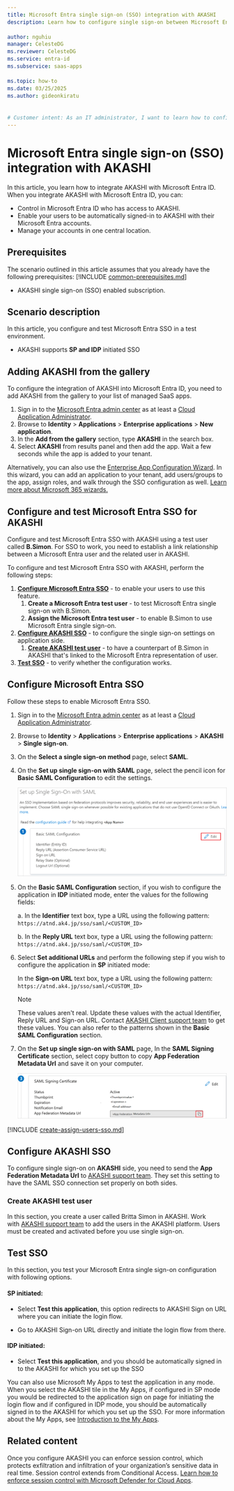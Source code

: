 ```yaml
---
title: Microsoft Entra single sign-on (SSO) integration with AKASHI
description: Learn how to configure single sign-on between Microsoft Entra ID and AKASHI.

author: nguhiu
manager: CelesteDG
ms.reviewer: CelesteDG
ms.service: entra-id
ms.subservice: saas-apps

ms.topic: how-to
ms.date: 03/25/2025
ms.author: gideonkiratu


# Customer intent: As an IT administrator, I want to learn how to configure single sign-on between Microsoft Entra ID and AKASHI so that I can control who has access to AKASHI, enable automatic sign-in with Microsoft Entra accounts, and manage my accounts in one central location.
---
```


# Microsoft Entra single sign-on (SSO) integration with AKASHI

In this article,  you learn how to integrate AKASHI with Microsoft Entra ID. When you integrate AKASHI with Microsoft Entra ID, you can:

* Control in Microsoft Entra ID who has access to AKASHI.
* Enable your users to be automatically signed-in to AKASHI with their Microsoft Entra accounts.
* Manage your accounts in one central location.

## Prerequisites
The scenario outlined in this article assumes that you already have the following prerequisites:
[!INCLUDE [common-prerequisites.md](~/identity/saas-apps/includes/common-prerequisites.md)]
* AKASHI single sign-on (SSO) enabled subscription.

## Scenario description

In this article,  you configure and test Microsoft Entra SSO in a test environment.

* AKASHI supports **SP and IDP** initiated SSO

## Adding AKASHI from the gallery

To configure the integration of AKASHI into Microsoft Entra ID, you need to add AKASHI from the gallery to your list of managed SaaS apps.

1. Sign in to the [Microsoft Entra admin center](https://entra.microsoft.com) as at least a [Cloud Application Administrator](~/identity/role-based-access-control/permissions-reference.md#cloud-application-administrator).
1. Browse to **Identity** > **Applications** > **Enterprise applications** > **New application**.
1. In the **Add from the gallery** section, type **AKASHI** in the search box.
1. Select **AKASHI** from results panel and then add the app. Wait a few seconds while the app is added to your tenant.

 Alternatively, you can also use the [Enterprise App Configuration Wizard](https://portal.office.com/AdminPortal/home?Q=Docs#/azureadappintegration). In this wizard, you can add an application to your tenant, add users/groups to the app, assign roles, and walk through the SSO configuration as well. [Learn more about Microsoft 365 wizards.](/microsoft-365/admin/misc/azure-ad-setup-guides)


<a name='configure-and-test-azure-ad-sso-for-akashi'></a>

## Configure and test Microsoft Entra SSO for AKASHI

Configure and test Microsoft Entra SSO with AKASHI using a test user called **B.Simon**. For SSO to work, you need to establish a link relationship between a Microsoft Entra user and the related user in AKASHI.

To configure and test Microsoft Entra SSO with AKASHI, perform the following steps:

1. **[Configure Microsoft Entra SSO](#configure-azure-ad-sso)** - to enable your users to use this feature.
    1. **Create a Microsoft Entra test user** - to test Microsoft Entra single sign-on with B.Simon.
    1. **Assign the Microsoft Entra test user** - to enable B.Simon to use Microsoft Entra single sign-on.
1. **[Configure AKASHI SSO](#configure-akashi-sso)** - to configure the single sign-on settings on application side.
    1. **[Create AKASHI test user](#create-akashi-test-user)** - to have a counterpart of B.Simon in AKASHI that's linked to the Microsoft Entra representation of user.
1. **[Test SSO](#test-sso)** - to verify whether the configuration works.

<a name='configure-azure-ad-sso'></a>

## Configure Microsoft Entra SSO

Follow these steps to enable Microsoft Entra SSO.

1. Sign in to the [Microsoft Entra admin center](https://entra.microsoft.com) as at least a [Cloud Application Administrator](~/identity/role-based-access-control/permissions-reference.md#cloud-application-administrator).
1. Browse to **Identity** > **Applications** > **Enterprise applications** > **AKASHI** > **Single sign-on**.
1. On the **Select a single sign-on method** page, select **SAML**.
1. On the **Set up single sign-on with SAML** page, select the pencil icon for **Basic SAML Configuration** to edit the settings.

   ![Edit Basic SAML Configuration](common/edit-urls.png)

1. On the **Basic SAML Configuration** section, if you wish to configure the application in **IDP** initiated mode, enter the values for the following fields:

    a. In the **Identifier** text box, type a URL using the following pattern:
    `https://atnd.ak4.jp/sso/saml/<CUSTOM_ID>`

    b. In the **Reply URL** text box, type a URL using the following pattern:
    `https://atnd.ak4.jp/sso/saml/<CUSTOM_ID>`

1. Select **Set additional URLs** and perform the following step if you wish to configure the application in **SP** initiated mode:

    In the **Sign-on URL** text box, type a URL using the following pattern:
    `https://atnd.ak4.jp/sso/saml/<CUSTOM_ID>`

	> [!NOTE]
	> These values aren't real. Update these values with the actual Identifier, Reply URL and Sign-on URL. Contact [AKASHI Client support team](mailto:akashi_cc@ak4.jp) to get these values. You can also refer to the patterns shown in the **Basic SAML Configuration** section.

1. On the **Set up single sign-on with SAML** page, In the **SAML Signing Certificate** section, select copy button to copy **App Federation Metadata Url** and save it on your computer.

	![The Certificate download link](common/copy-metadataurl.png)
<a name='create-an-azure-ad-test-user'></a>

[!INCLUDE [create-assign-users-sso.md](~/identity/saas-apps/includes/create-assign-users-sso.md)]

## Configure AKASHI SSO

To configure single sign-on on **AKASHI** side, you need to send the **App Federation Metadata Url** to [AKASHI support team](mailto:akashi_cc@ak4.jp). They set this setting to have the SAML SSO connection set properly on both sides.

### Create AKASHI test user

In this section, you create a user called Britta Simon in AKASHI. Work with [AKASHI support team](mailto:akashi_cc@ak4.jp) to add the users in the AKASHI platform. Users must be created and activated before you use single sign-on.

## Test SSO 

In this section, you test your Microsoft Entra single sign-on configuration with following options. 

#### SP initiated:

* Select **Test this application**, this option redirects to AKASHI Sign on URL where you can initiate the login flow.  

* Go to AKASHI Sign-on URL directly and initiate the login flow from there.

#### IDP initiated:

* Select **Test this application**, and you should be automatically signed in to the AKASHI for which you set up the SSO 

You can also use Microsoft My Apps to test the application in any mode. When you select the AKASHI tile in the My Apps, if configured in SP mode you would be redirected to the application sign on page for initiating the login flow and if configured in IDP mode, you should be automatically signed in to the AKASHI for which you set up the SSO. For more information about the My Apps, see [Introduction to the My Apps](https://support.microsoft.com/account-billing/sign-in-and-start-apps-from-the-my-apps-portal-2f3b1bae-0e5a-4a86-a33e-876fbd2a4510).


## Related content

Once you configure AKASHI you can enforce session control, which protects exfiltration and infiltration of your organization’s sensitive data in real time. Session control extends from Conditional Access. [Learn how to enforce session control with Microsoft Defender for Cloud Apps](/cloud-app-security/proxy-deployment-any-app).
